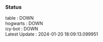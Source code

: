 ### Status


table : DOWN  
hogwarts : DOWN  
icy-bot : DOWN  
Latest Update : 2024-01-20 18:09:13.099951
